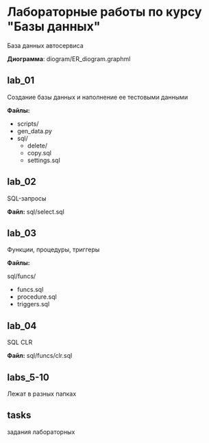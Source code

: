 # Лабораторные работы по курсу "Базы данных"

База данных автосервиса

__Диограмма__: diogram/ER_diogram.graphml

## lab_01

Создание базы данных и наполнение ее тестовыми данными

__Файлы:__

- scripts/
- gen_data.py
- sql\/
    - delete/
    - copy.sql
    - settings.sql

## lab_02

SQL-запросы

__Файл:__ sql/select.sql

## lab_03

Функции, процедуры, триггеры

__Файлы:__

sql/funcs/

- funcs.sql
- procedure.sql
- triggers.sql

## lab_04

SQL CLR

__Файл:__ sql/funcs/clr.sql

## labs_5-10

Лежат в разных папках

## tasks

задания лабораторных
